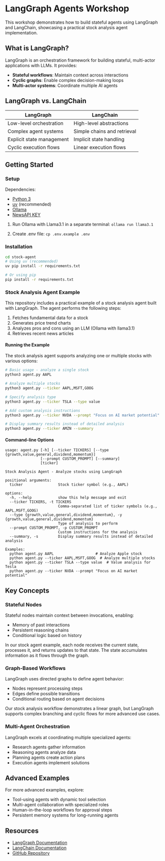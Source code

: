 # LangGraph Agents Workshop

This workshop demonstrates how to build stateful agents using LangGraph and LangChain, showcasing a practical stock analysis agent implementation.

## What is LangGraph?

LangGraph is an orchestration framework for building stateful, multi-actor applications with LLMs. It provides:

- **Stateful workflows**: Maintain context across interactions
- **Cyclic graphs**: Enable complex decision-making loops
- **Multi-actor systems**: Coordinate multiple AI agents

## LangGraph vs. LangChain

| LangGraph | LangChain |
|-----------|-----------|
| Low-level orchestration | High-level abstractions |
| Complex agent systems | Simple chains and retrieval |
| Explicit state management | Implicit state handling |
| Cyclic execution flows | Linear execution flows |

## Getting Started

### Setup
Dependencies: 
- [Python 3](https://www.python.org/downloads/)
- [uv](https://github.com/astral-sh/uv) (recommended)
- [Ollama](https://ollama.com/download)
- [NewsAPI KEY](https://newsapi.org/)

1. Run Ollama with Llama3.1 in a separate terminal: `ollama run llama3.1`

2. Create .env file: `cp .env.example .env`

### Installation

```bash
cd stock-agent
# Using uv (recommended)
uv pip install -r requirements.txt

# Or using pip
pip install -r requirements.txt
```

### Stock Analysis Agent Example

This repository includes a practical example of a stock analysis agent built with LangGraph. The agent performs the following steps:

1. Fetches fundamental data for a stock
2. Generates price trend charts
3. Analyzes pros and cons using an LLM (Ollama with llama3.1)
4. Retrieves recent news articles

#### Running the Example

The stock analysis agent supports analyzing one or multiple stocks with various options:

```bash
# Basic usage - analyze a single stock
python3 agent.py AAPL

# Analyze multiple stocks
python3 agent.py --ticker AAPL,MSFT,GOOG

# Specify analysis type
python3 agent.py --ticker TSLA --type value

# Add custom analysis instructions
python3 agent.py --ticker NVDA --prompt "Focus on AI market potential"

# Display summary results instead of detailed analysis
python3 agent.py --ticker AMZN --summary
```

#### Command-line Options

```text
usage: agent.py [-h] [--ticker TICKERS] [--type {growth,value,general,dividend,momentum}]
                [--prompt CUSTOM_PROMPT] [--summary]
                [ticker]

Stock Analysis Agent - Analyze stocks using LangGraph

positional arguments:
  ticker                Stock ticker symbol (e.g., AAPL)

options:
  -h, --help            show this help message and exit
  --ticker TICKERS, -t TICKERS
                        Comma-separated list of ticker symbols (e.g., AAPL,MSFT,GOOG)
  --type {growth,value,general,dividend,momentum}, -y {growth,value,general,dividend,momentum}
                        Type of analysis to perform
  --prompt CUSTOM_PROMPT, -p CUSTOM_PROMPT
                        Custom instructions for the analysis
  --summary, -s         Display summary results instead of detailed analysis

Examples:
  python agent.py AAPL                   # Analyze Apple stock
  python agent.py --ticker AAPL,MSFT,GOOG  # Analyze multiple stocks
  python agent.py --ticker TSLA --type value  # Value analysis for Tesla
  python agent.py --ticker NVDA --prompt "Focus on AI market potential"
```

## Key Concepts

### Stateful Nodes

Stateful nodes maintain context between invocations, enabling:

- Memory of past interactions
- Persistent reasoning chains
- Conditional logic based on history

In our stock agent example, each node receives the current state, processes it, and returns updates to that state. The state accumulates information as it flows through the graph.

### Graph-Based Workflows

LangGraph uses directed graphs to define agent behavior:

- Nodes represent processing steps
- Edges define possible transitions
- Conditional routing based on agent decisions

Our stock analysis workflow demonstrates a linear graph, but LangGraph supports complex branching and cyclic flows for more advanced use cases.

### Multi-Agent Orchestration

LangGraph excels at coordinating multiple specialized agents:

- Research agents gather information
- Reasoning agents analyze data
- Planning agents create action plans
- Execution agents implement solutions

## Advanced Examples

For more advanced examples, explore:

- Tool-using agents with dynamic tool selection
- Multi-agent collaboration with specialized roles
- Human-in-the-loop workflows for approval steps
- Persistent memory systems for long-running agents

## Resources

- [LangGraph Documentation](https://python.langchain.com/docs/langgraph)
- [LangChain Documentation](https://python.langchain.com/docs/get_started)
- [GitHub Repository](https://github.com/langchain-ai/langgraph)
